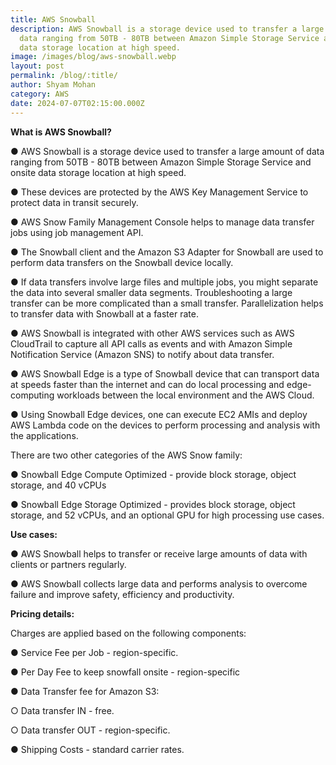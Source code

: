 ```yaml
---
title: AWS Snowball
description: AWS Snowball is a storage device used to transfer a large amount of
  data ranging from 50TB - 80TB between Amazon Simple Storage Service and onsite
  data storage location at high speed.
image: /images/blog/aws-snowball.webp
layout: post
permalink: /blog/:title/
author: Shyam Mohan
category: AWS
date: 2024-07-07T02:15:00.000Z
---
```

**What is AWS Snowball?**

● AWS Snowball is a storage device used to transfer a large amount of data ranging from 50TB - 80TB between Amazon Simple Storage Service and onsite data storage location at high speed.

● These devices are protected by the AWS Key Management Service to protect data in transit securely.

● AWS Snow Family Management Console helps to manage data transfer jobs using job management API.

● The Snowball client and the Amazon S3 Adapter for Snowball are used to perform data transfers on the Snowball device locally.

● If data transfers involve large files and multiple jobs, you might separate the data into several smaller data segments. Troubleshooting a large transfer can be more complicated than a small transfer. Parallelization helps to
transfer data with Snowball at a faster rate.

● AWS Snowball is integrated with other AWS services such as AWS CloudTrail to capture all API calls as events and with Amazon Simple Notification Service (Amazon SNS) to notify about data transfer.

● AWS Snowball Edge is a type of Snowball device that can transport data at speeds faster than the internet and can do local processing and edge-computing workloads between the local environment and the AWS Cloud.

● Using Snowball Edge devices, one can execute EC2 AMIs and deploy AWS Lambda code on the devices to perform processing and analysis with the applications.

There are two other categories of the AWS Snow family:

● Snowball Edge Compute Optimized - provide block storage, object storage, and 40 vCPUs

● Snowball Edge Storage Optimized - provides block storage, object storage, and 52 vCPUs, and an optional GPU for high processing use cases.

**Use cases:**

● AWS Snowball helps to transfer or receive large amounts of data with clients or partners regularly.

● AWS Snowball collects large data and performs analysis to overcome failure and improve safety, efficiency and productivity.

  **Pricing details:**

Charges are applied based on the following components:

● Service Fee per Job - region-specific.

● Per Day Fee to keep snowfall onsite - region-specific

● Data Transfer fee for Amazon S3:

○ Data transfer IN - free.

○ Data transfer OUT - region-specific.

● Shipping Costs - standard carrier rates.

